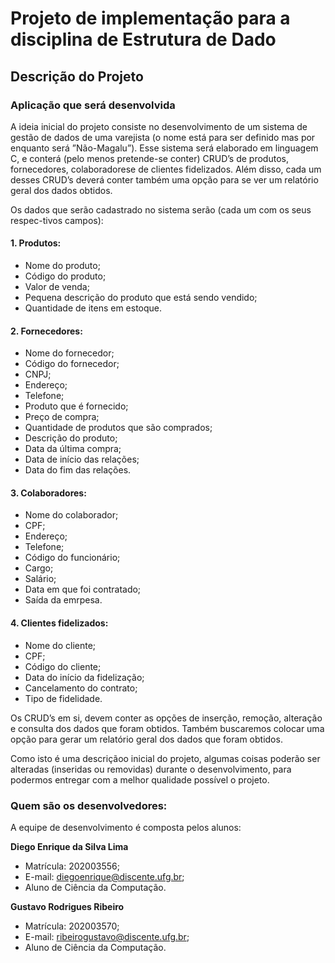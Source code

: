 # Projeto de implementação para a disciplina de Estrutura de Dado

## Descrição do Projeto

### Aplicação que será desenvolvida

A ideia inicial do projeto consiste no desenvolvimento de um sistema de gestão de dados de uma varejista (o nome está para ser definido mas por enquanto será ”Não-Magalu”). Esse sistema será elaborado em linguagem C, e conterá (pelo menos  pretende-se  conter) CRUD’s de produtos, fornecedores, colaboradorese de clientes fidelizados. Além disso, cada um desses CRUD’s deverá conter também uma opção para se ver um relatório geral dos dados obtidos. 

Os dados que serão cadastrado no sistema serão (cada um com os seus respec-tivos campos):

#### 1. Produtos:

- Nome do produto;
- Código do produto;
- Valor de venda;
- Pequena descrição do produto que está sendo vendido;
- Quantidade de itens em estoque.

#### 2. Fornecedores:

- Nome do fornecedor;
- Código do fornecedor;
- CNPJ;
- Endereço;
- Telefone;
- Produto que é fornecido;
- Preço de compra;
- Quantidade de produtos que são comprados;
- Descrição do produto;
- Data da última compra;
- Data de início das relações;
- Data do fim das relações.

#### 3. Colaboradores:

- Nome do colaborador;
- CPF;
- Endereço;
- Telefone;
- Código do funcionário;
- Cargo;
- Salário;
- Data em que foi contratado;
- Saída da emrpesa.

#### 4. Clientes fidelizados:

- Nome do cliente;
- CPF;
- Código do cliente;
- Data do início da fidelização;
- Cancelamento do contrato;
- Tipo de fidelidade.

Os  CRUD’s em si, devem conter as opções de inserção, remoção, alteração e consulta dos dados que foram obtidos. Também buscaremos colocar uma opção para gerar um relatório geral dos dados que foram obtidos.

Como isto é uma descriçãoo inicial do projeto, algumas coisas poderão ser alteradas (inseridas ou removidas) durante o desenvolvimento, para podermos entregar com a melhor qualidade possível o projeto.

### Quem são os desenvolvedores:

A equipe de desenvolvimento é composta pelos alunos:

__Diego Enrique da Silva Lima__

- Matrícula: 202003556;
- E-mail: diegoenrique@discente.ufg.br;
- Aluno de Ciência da Computação.

__Gustavo Rodrigues Ribeiro__

- Matrícula: 202003570;
- E-mail:  ribeirogustavo@discente.ufg.br;
- Aluno de Ciência da Computação.


